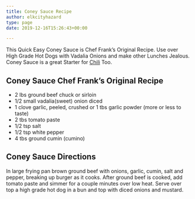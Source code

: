 ```yaml
---
title: Coney Sauce Recipe
author: elkcityhazard
type: page
date: 2019-12-16T15:26:43+00:00

---
```

This Quick Easy Coney Sauce is Chef Frank&#8217;s Original Recipe. Use over High Grade Hot Dogs with Vadalia Onions and make other Lunches Jealous. Coney Sauce is a great Starter for <a href="/wordpress/institutional-recipes-for-200/quick-and-easy-chili-recipe-for-200-people/" rel="noopener noreferrer" target="_blank">Chili</a> Too.

## Coney Sauce Chef Frank&#8217;s Original Recipe

  * 2 lbs ground beef chuck or sirloin
  * 1/2 small vadalia(sweet) onion diced
  * 1 clove garlic, peeled, crushed or 1 tbs garlic powder (more or less to taste)
  * 2 tbs tomato paste
  * 1/2 tsp salt
  * 1/2 tsp white pepper
  * 4 tbs ground cumin (cumino)

## Coney Sauce Directions

In large frying pan brown ground beef with onions, garlic, cumin, salt and pepper, breaking up burger as it cooks. After ground beef is cooked, add tomato paste and simmer for a couple minutes over low heat. Serve over top a high grade hot dog in a bun and top with diced onions and mustard.